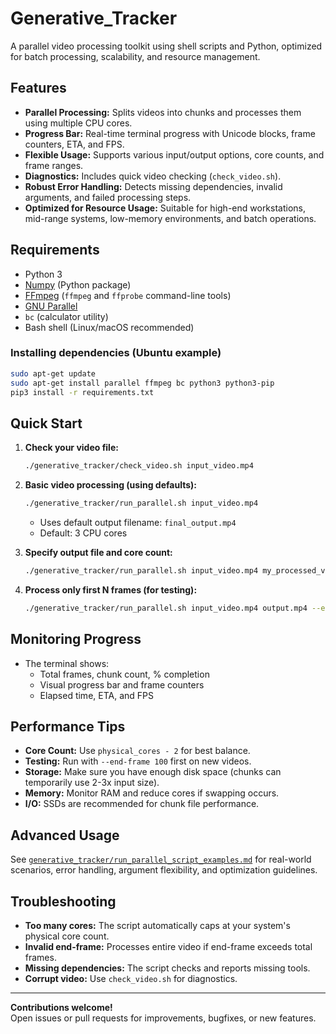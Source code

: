 # Generative_Tracker

A parallel video processing toolkit using shell scripts and Python, optimized for batch processing, scalability, and resource management.

## Features

- **Parallel Processing:** Splits videos into chunks and processes them using multiple CPU cores.
- **Progress Bar:** Real-time terminal progress with Unicode blocks, frame counters, ETA, and FPS.
- **Flexible Usage:** Supports various input/output options, core counts, and frame ranges.
- **Diagnostics:** Includes quick video checking (`check_video.sh`).
- **Robust Error Handling:** Detects missing dependencies, invalid arguments, and failed processing steps.
- **Optimized for Resource Usage:** Suitable for high-end workstations, mid-range systems, low-memory environments, and batch operations.

## Requirements

- Python 3
- [Numpy](https://numpy.org/) (Python package)
- [FFmpeg](https://ffmpeg.org/) (`ffmpeg` and `ffprobe` command-line tools)
- [GNU Parallel](https://www.gnu.org/software/parallel/)
- `bc` (calculator utility)
- Bash shell (Linux/macOS recommended)

### Installing dependencies (Ubuntu example)

```bash
sudo apt-get update
sudo apt-get install parallel ffmpeg bc python3 python3-pip
pip3 install -r requirements.txt
```

## Quick Start

1. **Check your video file:**
   ```bash
   ./generative_tracker/check_video.sh input_video.mp4
   ```

2. **Basic video processing (using defaults):**
   ```bash
   ./generative_tracker/run_parallel.sh input_video.mp4
   ```
   - Uses default output filename: `final_output.mp4`
   - Default: 3 CPU cores

3. **Specify output file and core count:**
   ```bash
   ./generative_tracker/run_parallel.sh input_video.mp4 my_processed_video.mp4 --cores 8
   ```

4. **Process only first N frames (for testing):**
   ```bash
   ./generative_tracker/run_parallel.sh input_video.mp4 output.mp4 --end-frame 500
   ```

## Monitoring Progress

- The terminal shows:
  - Total frames, chunk count, % completion
  - Visual progress bar and frame counters
  - Elapsed time, ETA, and FPS

## Performance Tips

- **Core Count:** Use `physical_cores - 2` for best balance.
- **Testing:** Run with `--end-frame 100` first on new videos.
- **Storage:** Make sure you have enough disk space (chunks can temporarily use 2-3x input size).
- **Memory:** Monitor RAM and reduce cores if swapping occurs.
- **I/O:** SSDs are recommended for chunk file performance.

## Advanced Usage

See [`generative_tracker/run_parallel_script_examples.md`](generative_tracker/run_parallel_script_examples.md) for real-world scenarios, error handling, argument flexibility, and optimization guidelines.

## Troubleshooting

- **Too many cores:** The script automatically caps at your system's physical core count.
- **Invalid end-frame:** Processes entire video if end-frame exceeds total frames.
- **Missing dependencies:** The script checks and reports missing tools.
- **Corrupt video:** Use `check_video.sh` for diagnostics.

---

**Contributions welcome!**  
Open issues or pull requests for improvements, bugfixes, or new features.
